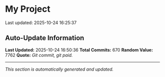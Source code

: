 # My Project


Last updated: 2025-10-24 16:25:37





































































































































































































































































































































































































































































































































































































































































































































































































































































































































































































































































































## Auto-Update Information

**Last Updated:** 2025-10-24 16:50:36
**Total Commits:** 670
**Random Value:** 7762
**Quote:** _Git commit, git paid._

---
_This section is automatically generated and updated._